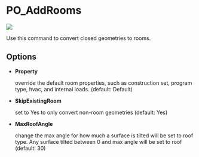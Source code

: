 # PO\_AddRooms

![](<../pollination-commands-for-rhino/img/PO\_AddRooms (1).gif>)

Use this command to convert closed geometries to rooms.

## Options

*   **Property**

    override the default room properties, such as construction set, program type, hvac, and internal loads. (default: Default)
*   **SkipExistingRoom**

    set to Yes to only convert non-room geometries (default: Yes)
*   **MaxRoofAngle**

    change the max angle for how much a surface is tilted will be set to roof type. Any surface tilted between 0 and max angle will be set to roof (default: 30)
